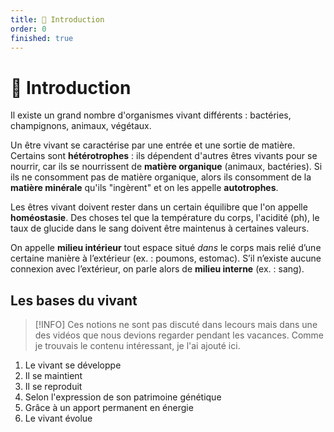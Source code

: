 ```yaml
---
title: 📗 Introduction
order: 0
finished: true
---
```


# 📗 Introduction

Il existe un grand nombre d'organismes vivant différents : bactéries, champignons, animaux, végétaux.

Un être vivant se caractérise par une entrée et une sortie de matière. Certains sont **hétérotrophes** : ils dépendent d'autres êtres vivants pour se nourrir, car ils se nourrissent de **matière organique** (animaux, bactéries). Si ils ne consomment pas de matière organique, alors ils consomment de la **matière minérale** qu'ils "ingèrent" et on les appelle **autotrophes**.

Les êtres vivant doivent rester dans un certain équilibre que l'on appelle **homéostasie**. Des choses tel que la température du corps, l'acidité (ph), le taux de glucide dans le sang doivent être maintenus à certaines valeurs.

On appelle **milieu intérieur** tout espace situé *dans* le corps mais relié d’une certaine manière à l’extérieur (ex. : poumons, estomac). S’il n’existe aucune connexion avec l’extérieur, on parle alors de **milieu interne** (ex. : sang).

## Les bases du vivant

> [!INFO]
> Ces notions ne sont pas discuté dans lecours mais dans une des vidéos que nous devions regarder pendant les vacances. Comme je trouvais le contenu intéressant, je l'ai ajouté ici.

1. Le vivant se développe  
2. Il se maintient  
3. Il se reproduit  
4. Selon l'expression de son patrimoine génétique  
5. Grâce à un apport permanent en énergie  
6. Le vivant évolue  